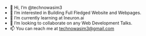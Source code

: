 - 👋 Hi, I’m @technowasim3
- 👀 I’m interested in Building Full Fledged Website and Webpages. 
- 🌱 I’m currently learning at Ineuron.ai
- 💞️ I’m looking to collaborate on any Web Development Talks.
- 📫 You can reach me at technowasim3@gmail.com

<!---
technowasim3/technowasim3 is a ✨ special ✨ repository because its `README.md` (this file) appears on your GitHub profile.
You can click the Preview link to take a look at your changes.
--->
